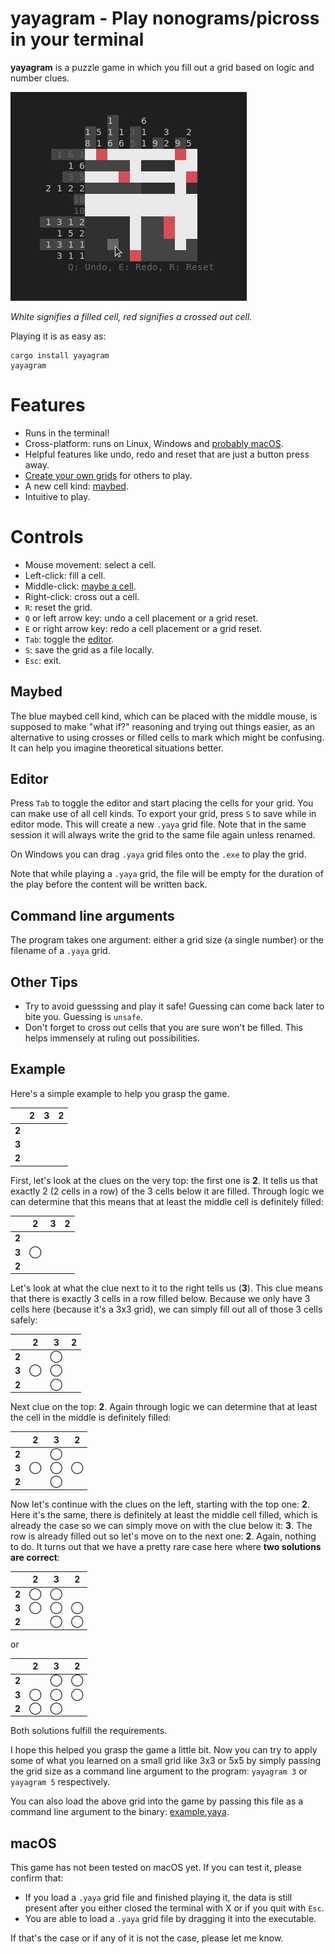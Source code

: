 # yayagram - Play nonograms/picross in your terminal

**yayagram** is a puzzle game in which you fill out a grid based on logic and number clues.

![Showcase](showcase.png)

*White signifies a filled cell, red signifies a crossed out cell.*

Playing it is as easy as:

```console
cargo install yayagram
yayagram
```

# Features

* Runs in the terminal!
* Cross-platform: runs on Linux, Windows and [probably macOS](#macOS).
* Helpful features like undo, redo and reset that are just a button press away.
* [Create your own grids](#Editor) for others to play.
* A new cell kind: [maybed](#Maybed).
* Intuitive to play.

# Controls

- Mouse movement: select a cell.
- Left-click: fill a cell.
- Middle-click: [maybe a cell](#Maybed).
- Right-click: cross out a cell.
- `R`: reset the grid.
- `Q` or left arrow key: undo a cell placement or a grid reset.
- `E` or right arrow key: redo a cell placement or a grid reset.
- `Tab`: toggle the [editor](#Editor).
- `S`: save the grid as a file locally.
- `Esc`: exit.

## Maybed

The blue maybed cell kind, which can be placed with the middle mouse, is supposed to make "what if?" reasoning and trying out things easier, as an alternative to using crosses or filled cells to mark which might be confusing.
It can help you imagine theoretical situations better.

## Editor

Press `Tab` to toggle the editor and start placing the cells for your grid.
You can make use of all cell kinds.
To export your grid, press `S` to save while in editor mode. This will create a new `.yaya` grid file.
Note that in the same session it will always write the grid to the same file again unless renamed.

On Windows you can drag `.yaya` grid files onto the `.exe` to play the grid.

Note that while playing a `.yaya` grid, the file will be empty for the duration of the play before the content will be written back.

## Command line arguments

The program takes one argument: either a grid size (a single number) or the filename of a `.yaya` grid.

## Other Tips

- Try to avoid guesssing and play it safe! Guessing can come back later to bite you. Guessing is `unsafe`.
- Don't forget to cross out cells that you are sure won't be filled.
  This helps immensely at ruling out possibilities.

## Example

Here's a simple example to help you grasp the game.

|       | 2 | 3 | 2 |
|-------|---|---|---|
| **2** |   |   |   |
| **3** |   |   |   |
| **2** |   |   |   |

First, let's look at the clues on the very top: the first one is **2**.
It tells us that exactly 2 (2 cells in a row) of the 3 cells below it are filled.
Through logic we can determine that this means that at least the middle cell is definitely filled:

|       | 2 | 3 | 2 |
|-------|---|---|---|
| **2** |   |   |   |
| **3** | ◯ |   |   |
| **2** |   |   |   |

Let's look at what the clue next to it to the right tells us (**3**).
This clue means that there is exactly 3 cells in a row filled below.
Because we only have 3 cells here (because it's a 3x3 grid), we can simply fill out all of those 3 cells safely:

|       | 2 | 3 | 2 |
|-------|---|---|---|
| **2** |   | ◯ |   |
| **3** | ◯ | ◯ |   |
| **2** |   | ◯ |   |

Next clue on the top: **2**. Again through logic we can determine that at least the cell in the middle is definitely filled:

|       | 2 | 3 | 2 |
|-------|---|---|---|
| **2** |   | ◯ |   |
| **3** | ◯ | ◯ | ◯ |
| **2** |   | ◯ |   |

Now let's continue with the clues on the left, starting with the top one: **2**.
Here it's the same, there is definitely at least the middle cell filled,
which is already the case so we can simply move on with the clue below it: **3**.
The row is already filled out so let's move on to the next one: **2**.
Again, nothing to do.
It turns out that we have a pretty rare case here where **two solutions are correct**:

|       | 2 | 3 | 2 |
|-------|---|---|---|
| **2** | ◯ | ◯ |   |
| **3** | ◯ | ◯ | ◯ |
| **2** |   | ◯ | ◯ |

or

|       | 2 | 3 | 2 |
|-------|---|---|---|
| **2** |   | ◯ | ◯ |
| **3** | ◯ | ◯ | ◯ |
| **2** | ◯ | ◯ |   |

Both solutions fulfill the requirements.

I hope this helped you grasp the game a little bit.
Now you can try to apply some of what you learned on a small grid like 3x3 or 5x5 by simply passing the grid size as a command line argument to the program:
`yayagram 3` or `yayagram 5` respectively.

You can also load the above grid into the game by passing this file as a command line argument to the binary: [example.yaya](example.yaya).

## macOS

This game has not been tested on macOS yet. If you can test it, please confirm that:

* If you load a `.yaya` grid file and finished playing it, the data is still present after you either closed the terminal with X or if you quit with `Esc`.
* You are able to load a `.yaya` grid file by dragging it into the executable.

If that's the case or if any of it is not the case, please let me know.
